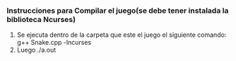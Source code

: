 ### Instrucciones para Compilar el juego(se debe tener instalada la biblioteca Ncurses)
1. Se ejecuta dentro de la carpeta que este el juego el siguiente comando: g++ Snake.cpp -lncurses
2. Luego ./a.out
